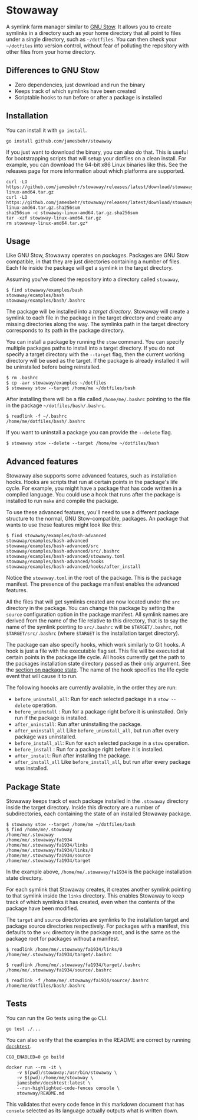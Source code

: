 # Stowaway
A symlink farm manager similar to [GNU Stow]. It allows you to create symlinks
in a directory such as your home directory that all point to files under a
single directory, such as `~/dotfiles`. You can then check your `~/dotfiles`
into version control, without fear of polluting the repository with other files
from your home directory.

[GNU Stow]: https://www.gnu.org/software/stow/

## Differences to GNU Stow
- Zero dependencies, just download and run the binary
- Keeps track of which symlinks have been created
- Scriptable hooks to run before or after a package is installed

## Installation
You can install it with `go install`.

    go install github.com/jamesbehr/stowaway

If you just want to download the binary, you can also do that. This is useful
for bootstrapping scripts that will setup your dotfiles on a clean install. For
example, you can download the 64-bit x86 Linux binaries like this. See the
releases page for more information about which platforms are supported.

    curl -LO  https://github.com/jamesbehr/stowaway/releases/latest/download/stowaway-linux-amd64.tar.gz
    curl -LO  https://github.com/jamesbehr/stowaway/releases/latest/download/stowaway-linux-amd64.tar.gz.sha256sum
    sha256sum -c stowaway-linux-amd64.tar.gz.sha256sum
    tar -xzf stowaway-linux-amd64.tar.gz
    rm stowaway-linux-amd64.tar.gz*

## Usage
Like GNU Stow, Stowaway operates on *packages*. Packages are GNU Stow
compatible, in that they are just directories containing a number of files.
Each file inside the package will get a symlink in the target directory.

Assuming you've cloned the repository into a directory called `stowaway`,

```console
$ find stowaway/examples/bash
stowaway/examples/bash
stowaway/examples/bash/.bashrc
```

The package will be installed into a *target directory*. Stowaway will create a
symlink to each file in the package in the target directory and create any
missing directories along the way. The symlinks path in the target directory
corresponds to its path in the package directory.

You can install a package by running the `stow` command. You can specify
multiple packages paths to install into a target directory. If you do not
specify a target directory with the `--target` flag, then the current working
directory will be used as the target. If the package is already installed it
will be uninstalled before being reinstalled.

```console
$ rm .bashrc
$ cp -avr stowaway/examples ~/dotfiles
$ stowaway stow --target /home/me ~/dotfiles/bash
```

After installing there will be a file called `/home/me/.bashrc` pointing to the
file in the package `~/dotfiles/bash/.bashrc`.

```console
$ readlink -f ~/.bashrc
/home/me/dotfiles/bash/.bashrc
```

If you want to uninstall a package you can provide the `--delete` flag.

```console
$ stowaway stow --delete --target /home/me ~/dotfiles/bash
```

## Advanced features
Stowaway also supports some advanced features, such as installation hooks.
Hooks are scripts that run at certain points in the package's life cycle. For
example, you might have a package that has code written in a compiled language.
You could use a hook that runs after the package is installed to run `make` and
compile the package.

To use these advanced features, you'll need to use a different package
structure to the normal, GNU Stow-compatible, packages. An package that wants
to use these features might look like this:

```console
$ find stowaway/examples/bash-advanced
stowaway/examples/bash-advanced
stowaway/examples/bash-advanced/src
stowaway/examples/bash-advanced/src/.bashrc
stowaway/examples/bash-advanced/stowaway.toml
stowaway/examples/bash-advanced/hooks
stowaway/examples/bash-advanced/hooks/after_install
```

Notice the `stowaway.toml` in the root of the package. This is the package
manifest. The presence of the package manifest enables the advanced features.

All the files that will get symlinks created are now located under the `src`
directory in the package. You can change this package by setting the `source`
configuration option in the package manifest. All symlink names are derived
from the name of the file relative to this directory, that is to say the name
of the symlink pointing to `src/.bashrc` will be `$TARGET/.bashrc`, not
`$TARGET/src/.bashrc` (where `$TARGET` is the installation target directory).

The package can also specify hooks, which work similarly to Git hooks. A hook
is just a file with the executable flag set. This file will be executed at
certain points in the package life cycle. All hooks currently get the path to
the packages installation state directory passed as their only argument. See
the [section on package state](#package-state). The name of the hook specifies
the life cycle event that will cause it to run.

The following hoooks are currently available, in the order they are run:

- `before_uninstall_all`: Run for each selected package in a `stow --delete`
operation.
- `before_uninstall` : Run for a package right before it is uninstalled. Only run
if the package is installed.
- `after_uninstall`: Run after uninstalling the package.
- `after_uninstall_all` Like `before_uninstall_all`, but run after every package
was uninstalled.
- `before_install_all`: Run for each selected package in a `stow` operation.
- `before_install` : Run for a package right before it is installed.
- `after_install`: Run after installing the package.
- `after_install_all` Like `before_install_all`, but run after every package
was installed.

## Package State
Stowaway keeps track of each package installed in the `.stowaway` directory
inside the target directory. Inside this directory are a number of
subdirectories, each containing the state of an installed Stowaway package.

```console
$ stowaway stow --target /home/me ~/dotfiles/bash
$ find /home/me/.stowaway
/home/me/.stowaway
/home/me/.stowaway/fa1934
/home/me/.stowaway/fa1934/links
/home/me/.stowaway/fa1934/links/0
/home/me/.stowaway/fa1934/source
/home/me/.stowaway/fa1934/target
```

In the example above, `/home/me/.stowaway/fa1934` is the package installation
state directory.

For each symlink that Stowaway creates, it creates another symlink pointing to
that symlink inside the `links` directory. This enables Stowaway to keep track
of which symlinks it has created, even when the contents of the package have
been modified.

The `target` and `source` directories are symlinks to the installation target
and package source directories respectively. For packages with a manifest, this
defaults to the `src` directory in the package root, and is the same as the
package root for packages without a manifest.

```console
$ readlink /home/me/.stowaway/fa1934/links/0
/home/me/.stowaway/fa1934/target/.bashrc

$ readlink /home/me/.stowaway/fa1934/target/.bashrc
/home/me/.stowaway/fa1934/source/.bashrc

$ readlink -f /home/me/.stowaway/fa1934/source/.bashrc
/home/me/dotfiles/bash/.bashrc
```

## Tests
You can run the Go tests using the `go` CLI.

    go test ./...

You can also verify that the examples in the README are correct by running
[`docshtest`](https://github.com/jamesbehr/docshtest).

    CGO_ENABLED=0 go build

    docker run --rm -it \
        -v $(pwd)/stowaway:/usr/bin/stowaway \
        -v $(pwd):/home/me/stowaway \
        jamesbehr/docshtest:latest \
        --run-highlighted-code-fences console \
        stowaway/README.md

This validates that every code fence in this markdown document that has `console`
selected as its language actually outputs what is written down.
